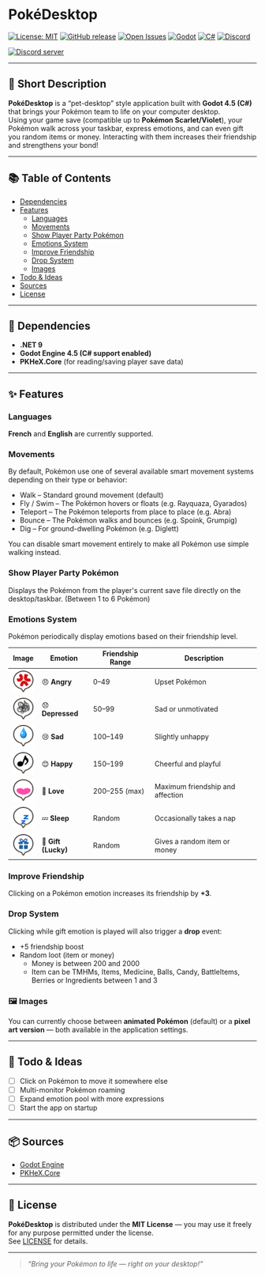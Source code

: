 # PokéDesktop

[![License: MIT](https://img.shields.io/badge/License-MIT-blue.svg)](LICENSE)
[![GitHub release](https://img.shields.io/github/v/release/Kakumi/PokeDesktop?include_prereleases)](https://github.com/Kakumi/PokeDesktop/releases)
[![Open Issues](https://img.shields.io/github/issues/Kakumi/PokeDesktop)](https://github.com/Kakumi/PokeDesktop/issues)
[![Godot](https://img.shields.io/badge/Godot-4.5-478CBF?logo=godot-engine&logoColor=white)](https://godotengine.org/)
[![C#](https://img.shields.io/badge/C%23-.NET-blueviolet?logo=csharp)](https://learn.microsoft.com/en-us/dotnet/csharp/)
[![Discord](https://img.shields.io/discord/1178966789477126176?label=Discord&logo=discord&logoColor=white&color=5865F2)](https://discord.gg/wvQKYmuMnK)

<a href="https://discord.gg/wvQKYmuMnK">
  <img src="https://discordapp.com/api/guilds/1178966789477126176/widget.png?style=banner2" alt="Discord server">
</a>

---

## 🧩 Short Description

**PokéDesktop** is a “pet-desktop” style application built with **Godot 4.5 (C#)** that brings your Pokémon team to life on your computer desktop.  
Using your game save (compatible up to **Pokémon Scarlet/Violet**), your Pokémon walk across your taskbar, express emotions, and can even gift you random items or money. Interacting with them increases their friendship and strengthens your bond!

---

## 📚 Table of Contents

* [Dependencies](#dependencies)  
* [Features](#features)  
	* [Languages](#languages)  
	* [Movements](#movements)
	* [Show Player Party Pokémon](#show-player-party-pokémon)  
	* [Emotions System](#emotions-system)  
	* [Improve Friendship](#improve-friendship)  
	* [Drop System](#drop-system)  
	* [Images](#images)  
* [Todo & Ideas](#todo-ideas)  
* [Sources](#sources)  
* [License](#license)

---

## <a name="dependencies"></a>🧱 Dependencies

- **.NET 9**  
- **Godot Engine 4.5 (C# support enabled)**  
- **PKHeX.Core** (for reading/saving player save data)

---

## <a name="features"></a>✨ Features

### <a name="languages"></a>Languages
**French** and **English** are currently supported.

### <a name="movements"></a>Movements
By default, Pokémon use one of several available smart movement systems depending on their type or behavior:

* Walk – Standard ground movement (default)
* Fly / Swim – The Pokémon hovers or floats (e.g. Rayquaza, Gyarados)
* Teleport – The Pokémon teleports from place to place (e.g. Abra)
* Bounce – The Pokémon walks and bounces (e.g. Spoink, Grumpig)
* Dig – For ground-dwelling Pokémon (e.g. Diglett)

You can disable smart movement entirely to make all Pokémon use simple walking instead.

### <a name="show-player-party-pokémon"></a>Show Player Party Pokémon
Displays the Pokémon from the player's current save file directly on the desktop/taskbar. (Between 1 to 6 Pokémon)

### <a name="emotions-system"></a>Emotions System
Pokémon periodically display emotions based on their friendship level.  

| Image | Emotion | Friendship Range | Description |
|----|----------|------------------|--------------|
| ![Angry emotion](/assets/images/emotions/angry/angry_3.png) | 😠 **Angry** | 0–49 | Upset Pokémon |
| ![Depressed emotion](/assets/images/emotions/depressed/depressed_3.png) | 😞 **Depressed** | 50–99 | Sad or unmotivated |
| ![Sad emotion](/assets/images/emotions/sad/sad_3.png) | 😢 **Sad** | 100–149 | Slightly unhappy |
| ![Happy emotion](/assets/images/emotions/happy/happy_3.png) | 😊 **Happy** | 150–199 | Cheerful and playful |
| ![Love emotion](/assets/images/emotions/love/love_3.png) | 💖 **Love** | 200–255 (max) | Maximum friendship and affection |
| ![Sleep emotion](/assets/images/emotions/sleep/sleep_3.png) | 💤 **Sleep** | Random | Occasionally takes a nap |
| ![Angry emotion](/assets/images/emotions/gift/gift_2.png) | 🎁 **Gift (Lucky)** | Random | Gives a random item or money |

### <a name="improve-friendship"></a>Improve Friendship
Clicking on a Pokémon emotion increases its friendship by **+3**.

### <a name="drop-system"></a>Drop System
Clicking while gift emotion is played will also trigger a **drop** event:
- +5 friendship boost  
- Random loot (item or money)
	- Money is between 200 and 2000
	- Item can be TMHMs, Items, Medicine, Balls, Candy, BattleItems, Berries or Ingredients between 1 and 3

### <a name="images"></a>🖼️ Images
You can currently choose between **animated Pokémon** (default) or a **pixel art version** — both available in the application settings.

---

## <a name="todo-ideas"></a>📝 Todo & Ideas

- [ ] Click on Pokémon to move it somewhere else
- [ ] Multi-monitor Pokémon roaming 
- [ ] Expand emotion pool with more expressions  
- [ ] Start the app on startup

---

## <a name="sources"></a>📦 Sources

- [Godot Engine](https://godotengine.org/)  
- [PKHeX.Core](https://github.com/kwsch/PKHeX)

---

## <a name="license"></a>📄 License

**PokéDesktop** is distributed under the **MIT License** — you may use it freely for any purpose permitted under the license.  
See [LICENSE](LICENSE) for details.

---

> _“Bring your Pokémon to life — right on your desktop!”_